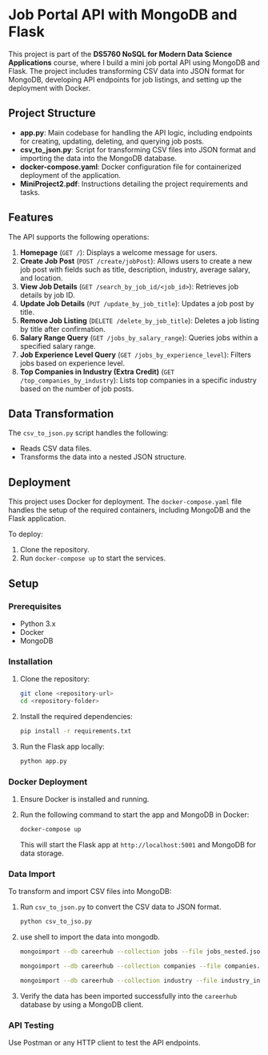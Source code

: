 # Job Portal API with MongoDB and Flask

This project is part of the **DS5760 NoSQL for Modern Data Science Applications** course, where I build a mini job portal API using MongoDB and Flask. The project includes transforming CSV data into JSON format for MongoDB, developing API endpoints for job listings, and setting up the deployment with Docker.

## Project Structure

- **app.py**: Main codebase for handling the API logic, including endpoints for creating, updating, deleting, and querying job posts.
- **csv_to_json.py**: Script for transforming CSV files into JSON format and importing the data into the MongoDB database.
- **docker-compose.yaml**: Docker configuration file for containerized deployment of the application.
- **MiniProject2.pdf**: Instructions detailing the project requirements and tasks.

## Features

The API supports the following operations:

1. **Homepage** (`GET /`): Displays a welcome message for users.
2. **Create Job Post** (`POST /create/jobPost`): Allows users to create a new job post with fields such as title, description, industry, average salary, and location.
3. **View Job Details** (`GET /search_by_job_id/<job_id>`): Retrieves job details by job ID.
4. **Update Job Details** (`PUT /update_by_job_title`): Updates a job post by title.
5. **Remove Job Listing** (`DELETE /delete_by_job_title`): Deletes a job listing by title after confirmation.
6. **Salary Range Query** (`GET /jobs_by_salary_range`): Queries jobs within a specified salary range.
7. **Job Experience Level Query** (`GET /jobs_by_experience_level`): Filters jobs based on experience level.
8. **Top Companies in Industry (Extra Credit)** (`GET /top_companies_by_industry`): Lists top companies in a specific industry based on the number of job posts.

## Data Transformation

The `csv_to_json.py` script handles the following:

- Reads CSV data files.
- Transforms the data into a nested JSON structure.

## Deployment

This project uses Docker for deployment. The `docker-compose.yaml` file handles the setup of the required containers, including MongoDB and the Flask application.

To deploy:

1. Clone the repository.
2. Run `docker-compose up` to start the services.

## Setup

### Prerequisites

- Python 3.x
- Docker
- MongoDB

### Installation

1. Clone the repository:

   ```bash
   git clone <repository-url>
   cd <repository-folder>
   ```

2. Install the required dependencies:

   ```bash
   pip install -r requirements.txt
   ```

3. Run the Flask app locally:

   ```bash
   python app.py
   ```

### Docker Deployment

1. Ensure Docker is installed and running.
2. Run the following command to start the app and MongoDB in Docker:

   ```bash
   docker-compose up
   ```

   This will start the Flask app at `http://localhost:5001` and MongoDB for data storage.

### Data Import

To transform and import CSV files into MongoDB:

1. Run `csv_to_json.py` to convert the CSV data to JSON format.

   ```bash
   python csv_to_jso.py
   ```
2. use shell to import the data into mongodb.
   ```bash
   mongoimport --db careerhub --collection jobs --file jobs_nested.json --jsonArray

   mongoimport --db careerhub --collection companies --file companies.json --jsonArray

   mongoimport --db careerhub --collection industry --file industry_info.json --jsonArray

   ```
4. Verify the data has been imported successfully into the `careerhub` database by using a MongoDB client.

### API Testing

Use Postman or any HTTP client to test the API endpoints.
